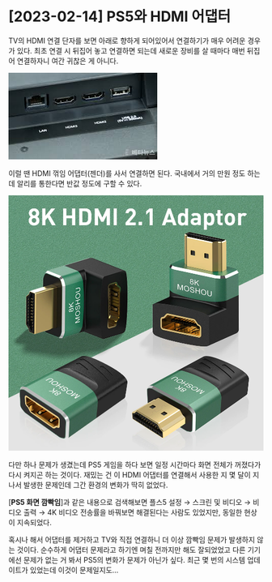 # [2023-02-14] PS5와 HDMI 어댑터

TV의 HDMI 연결 단자를 보면 아래로 향하게 되어있어서 연결하기가 매우 어려운 경우가 있다. 최초 연결 시 뒤집어 놓고 연결하면 되는데 새로운 장비를 살 때마다 매번 뒤집어 연결하자니 여간 귀찮은 게 아니다.

![Untitled](./2023-02-14/Untitled.png)

이럴 땐 HDMI 꺾임 어댑터(젠더)를 사서 연결하면 된다. 국내에서 거의 만원 정도 하는데 알리를 통한다면 반값 정도에 구할 수 있다.

![Untitled](./2023-02-14/Untitled%201.png)

다만 하나 문제가 생겼는데 PS5 게임을 하다 보면 일정 시간마다 화면 전체가 꺼졌다가 다시 켜지곤 하는 것이다. 재밌는 건 이 HDMI 어댑터를 연결해서 사용한 지 몇 달이 지나서 발생한 문제인데 그간 환경의 변화가 딱히 없었다.

[**PS5 화면 깜빡임**]과 같은 내용으로 검색해보면 플스5 설정 → 스크린 및 비디오 → 비디오 출력 → 4K 비디오 전송률을 바꿔보면 해결된다는 사람도 있었지만, 동일한 현상이 지속되었다. 

혹시나 해서 어댑터를 제거하고 TV와 직접 연결하니 더 이상 깜빡임 문제가 발생하지 않는 것이다. 순수하게 어댑터 문제라고 하기엔 며칠 전까지만 해도 잘되었었고 다른 기기에선 문제가 없는 거 봐서 PS5의 변화가 문제가 아닌가 싶다. 최근 몇 번의 시스템 업데이트가 있었는데 이것이 문제일지도…